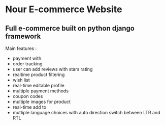 # Nour E-commerce Website

## Full e-commerce built on python django framework



Main features :

- payment with 
- order tracking
- user can add reviews with stars rating
- realtime product filtering
- wish list
- real-time editable profile
- multiple payment methods
- coupon codes
- multiple images for product
- real-time add to 
- mutliple language choices with auto direction switch between LTR and RTL

